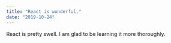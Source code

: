 ```yaml
---
title: "React is wonderful."
date: "2019-10-24"
---
```


React is pretty swell. I am glad to be learning it more thoroughly. 